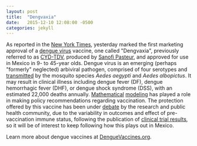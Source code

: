 ```yaml
---
layout: post
title:  "Dengvaxia"
date:   2015-12-10 12:08:00 -0500
categories: jekyll 
---
```


As reported in the [New York Times][nyt-dengvaxia], yesterday marked the first marketing approval of a [dengue virus][dengue-virus] vaccine, one called "Dengvaxia", previously referred to as [CYD-TDV][cyd-tdv], produced by [Sanofi Pasteur][dengvaxia], and approved for use in Mexico in 9- to 45-year olds. Dengue virus is an emerging (perhaps "formerly" neglected) arbiviral pathogen, comprised of four serotypes and [transmitted][cdc-dengue] by the mosquito species *Aedes aegypti* and *Aedes albopictus*. It may result in clinical illness including dengue fever (DF), dengue hemorrhagic fever (DHF), or dengue shock syndrome (DSS), with an estimated 22,000 deaths annually. [Mathematical][plos-math-models] [modeling][blog-math-models] has played a role in making policy recommendations regarding vaccination. The protection offered by this vaccine has been under [debate][lancet-debate] by the research and public health community, due to the variability in outcomes and effect of pre-vaccination immune status, following the publication of [clinical trial results][lancet-clinical-trials], so it will be of interest to keep following how this plays out in Mexico.

Learn more about dengue vaccines at [DengueVaccines.org][dengue-vaccines-org].

[nyt-dengvaxia]: http://www.nytimes.com/2015/12/10/business/first-dengue-fever-vaccine-approved-by-mexico.html
[dengue-virus]: http://www.nature.com/scitable/topicpage/dengue-viruses-22400925
[dengvaxia]: http://www.sanofipasteur.com/en/articles/dengvaxia-world-s-first-dengue-vaccine-approved-in-mexico.aspx
[cdc-dengue]: http://www.cdc.gov/dengue/epidemiology/
[dengue-vaccines-org]: http://www.denguevaccines.org
[lancet-clinical-trials]: http://www.sciencedirect.com/science/article/pii/S0140673614610606
[lancet-debate]: http://www.sciencedirect.com/science/article/pii/S0140673615608893
[cyd-tdv]: http://www.sciencedirect.com/science/article/pii/S0264410X15014103
[blog-math-models]: http://www.sabin.org/updates/blog/modeling-impact-future-dengue-vaccine
[plos-math-models]: http://journals.plos.org/plosntds/article?id=10.1371/journal.pntd.0001450